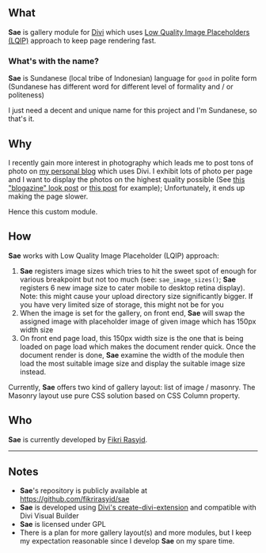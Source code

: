 ## What
__Sae__ is gallery module for [Divi](https://www.elegantthemes.com/gallery/divi/) which uses [Low Quality Image Placeholders (LQIP)](https://cloudinary.com/blog/low_quality_image_placeholders_lqip_explained) approach to keep page rendering fast.

### What's with the name?
__Sae__ is Sundanese (local tribe of Indonesian) language  for `good` in polite form (Sundanese has different word for different level of formality and / or politeness)

I just need a decent and unique name for this project and I'm Sundanese, so that's it.

## Why
I recently gain more interest in photography which leads me to post tons of photo on [my personal blog](https://fikrirasyid.com) which uses Divi. I exhibit lots of photo per page and I want to display the photos on the highest quality possible (See [this "blogazine" look post](https://fikrirasyid.com/spain-trip-2018/) or [this post](https://fikrirasyid.com/japan-trip-2017/) for example); Unfortunately, it ends up making the page slower.

Hence this custom module.

## How
__Sae__ works with Low Quality Image Placeholder (LQIP) approach:

1. __Sae__ registers image sizes which tries to hit the sweet spot of enough for various breakpoint but not too much (see: `sae_image_sizes()`; __Sae__ registers 6 new image size to cater mobile to desktop retina display). Note: this might cause your upload directory size significantly bigger. If you have very limited size of storage, this might not be for you
2. When the image is set for the gallery, on front end, __Sae__ will swap the assigned image with placeholder image of given image which has 150px width size
3. On front end page load, this 150px width size is the one that is being loaded on page load which makes the document render quick. Once the document render is done, __Sae__ examine the width of the module then load the most suitable image size and display the suitable image size instead.

Currently, __Sae__ offers two kind of gallery layout: list of image / masonry. The Masonry layout use pure CSS solution based on CSS Column property.

## Who
__Sae__ is currently developed by [Fikri Rasyid](http://fikrirasy.id/).

***

## Notes
- __Sae__'s repository is publicly available at https://github.com/fikrirasyid/sae
- __Sae__ is developed using [Divi's create-divi-extension](https://github.com/elegantthemes/create-divi-extension) and compatible with Divi Visual Builder
- __Sae__ is licensed under GPL
- There is a plan for more gallery layout(s) and more modules, but I keep my expectation reasonable since I develop __Sae__ on my spare time.